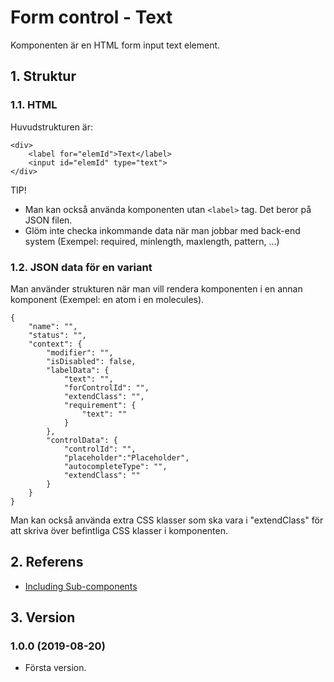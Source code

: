 # Form control - Text
Komponenten är en HTML form input text element.

## 1. Struktur
### 1.1. HTML
Huvudstrukturen är:
```
<div>
    <label for="elemId">Text</label>
    <input id="elemId" type="text">
</div>
```
TIP!
* Man kan också använda komponenten utan `<label>` tag. Det beror på JSON filen.
* Glöm inte checka inkommande data när man jobbar med back-end system (Exempel: required, minlength, maxlength, pattern, ...)

### 1.2. JSON data för en variant
Man använder strukturen när man vill rendera komponenten i en annan komponent (Exempel: en atom i en molecules).
```
{
    "name": "",
    "status": "",
    "context": {
        "modifier": "",
        "isDisabled": false,
        "labelData": {
            "text": "",
            "forControlId": "",
            "extendClass": "",
            "requirement": {
                "text": ""
            }
        },
        "controlData": {
            "controlId": "",
            "placeholder":"Placeholder",
            "autocompleteType": "",
            "extendClass": ""
        }
    }
}
```

Man kan också använda extra CSS klasser som ska vara i "extendClass" för att skriva över befintliga CSS klasser i komponenten.

## 2. Referens
* [Including Sub-components](https://fractal.build/guide/components/including-sub-components.html)

## 3. Version
### 1.0.0 (2019-08-20)
* Första version.
